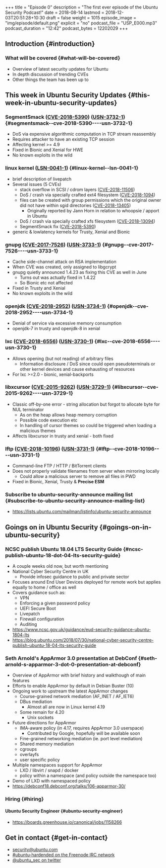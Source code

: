 +++
title = "Episode 0"
description = "The first ever episode of the Ubuntu Security Podcast!"
date = 2018-08-14
lastmod = 2018-12-03T20:51:28+10:30
draft = false
weight = 1015
episode_image = "img/episode/default.png"
explicit = "no"
podcast_file = "USP_E000.mp3"
podcast_duration = "12:42"
podcast_bytes = 12202029
+++

## Introduction {#introduction}


### What will be covered {#what-will-be-covered}

-   Overview of latest security updates for Ubuntu
-   In depth discussion of trending CVEs
-   Other things the team has been up to


## This week in Ubuntu Security Updates {#this-week-in-ubuntu-security-updates}


### SegmentSmack ([CVE-2018-5390](http://people.canonical.com/~ubuntu-security/cve/CVE-2018-5390)) ([USN-3732-1](https://usn.ubuntu.com/3732-1/)) {#segmentsmack--cve-2018-5390----usn-3732-1}

-   DoS via expensive algorithmic computation in TCP stream reassembly
-   Requires attacker to have an existing TCP session
-   Affecting kernel >= 4.9
-   Fixed in Bionic and Xenial for HWE
-   No known exploits in the wild


### linux kernel ([LSN-0041-1](https://lists.ubuntu.com/archives/ubuntu-security-announce/2018-August/004529.html)) {#linux-kernel--lsn-0041-1}

-   brief description of livepatch
-   Several issues (5 CVEs)
    -   stack overflow in SCSI / cdrom layers ([CVE-2018-11506](http://people.canonical.com/~ubuntu-security/cve/CVE-2018-11506))
    -   DoS / crash via specially crafted ext4 filesystem ([CVE-2018-1094](http://people.canonical.com/~ubuntu-security/cve/CVE-2018-1094))
    -   files can be created with group permissions which the original owner did not have within sgid directories ([CVE-2018-13405](http://people.canonical.com/~ubuntu-security/cve/CVE-2018-13405))
        -   Originally reported by Jann Horn in relation to whoopsie / apport in Ubuntu
    -   DoS / crash via specially crafted xfs filesystem ([CVE-2018-13094](http://people.canonical.com/~ubuntu-security/cve/CVE-2018-13094))
    -   SegmentSmack fix ([CVE-2018-5390](http://people.canonical.com/~ubuntu-security/cve/CVE-2018-5390))
-   generic & lowlatency kernels for Trusty, Xenial and Bionic


### gnupg ([CVE-2017-7526](http://people.canonical.com/~ubuntu-security/cve/CVE-2017-7526)) ([USN-3733-1](https://usn.ubuntu.com/3733-1/)) {#gnupg--cve-2017-7526----usn-3733-1}

-   Cache side-channel attack on RSA implementation
-   When CVE was created, only assigned to libgcrypt
-   gnupg quietly announced 1.4.23 as fixing this CVE as well in June
    -   Turns out was actually fixed in 1.4.22
    -   So Bionic etc not affected
-   Fixed in Trusty and Xenial
-   No known exploits in the wild


### openjdk ([CVE-2018-2952](http://people.canonical.com/~ubuntu-security/cve/CVE-2018-2952)) ([USN-3734-1](https://usn.ubuntu.com/3734-1/)) {#openjdk--cve-2018-2952----usn-3734-1}

-   Denial of service via excessive memory consumption
-   openjdk-7 in trusty and openjdk-8 in xenial


### lxc ([CVE-2018-6556](http://people.canonical.com/~ubuntu-security/cve/CVE-2018-6556)) ([USN-3730-1](https://usn.ubuntu.com/3730-1/)) {#lxc--cve-2018-6556----usn-3730-1}

-   Allows opening (but not reading) of arbitrary files
    -   Information disclosure / DoS since could open pseudoterminals or other kernel devices and cause exhausting of resources
-   For lxc >=2.0 - bionic, xenial-backports


### libxcursor ([CVE-2015-9262](http://people.canonical.com/~ubuntu-security/cve/CVE-2015-9262)) ([USN-3729-1](https://usn.ubuntu.com/3729-1/)) {#libxcursor--cve-2015-9262----usn-3729-1}

-   Classic off-by-one error - string allocation but forgot to allocate byte for NUL terminator
    -   As on the heap allows heap memory corruption
    -   Possible code execution etc
    -   In handling of cursor themes so could be triggered when loading a malicious themes
-   Affects libxcursor in trusty and xenial - both fixed


### lftp ([CVE-2018-10196](http://people.canonical.com/~ubuntu-security/cve/CVE-2018-10196)) ([USN-3731-1](https://usn.ubuntu.com/3731-1/)) {#lftp--cve-2018-10196----usn-3731-1}

-   Command-line FTP / HTTP / BitTorrent clients
-   Does not properly validate filenames from server when mirroring locally
    -   Could allow a malicious server to remove all files in PWD
-   Fixed in Bionic, Xenial, Trusty & **Precise ESM**


### Subscribe to ubuntu-security-announce mailing list {#subscribe-to-ubuntu-security-announce-mailing-list}

-   <https://lists.ubuntu.com/mailman/listinfo/ubuntu-security-announce>


## Goings on in Ubuntu Security {#goings-on-in-ubuntu-security}


### NCSC publish Ubuntu 18.04 LTS Security Guide {#ncsc-publish-ubuntu-18-dot-04-lts-security-guide}

-   A couple weeks old now, but worth mentioning
-   National Cyber Security Centre in UK
    -   Provide infosec guidance to public and private sector
-   Focuses around End User Devices deployed for remote work but applies equally to home / office as well
-   Covers guidance such as:
    -   VPN
    -   Enforcing a given password policy
    -   UEFI Secure Boot
    -   Livepatch
    -   Firewall configuration
    -   Auditing
-   <https://www.ncsc.gov.uk/guidance/eud-security-guidance-ubuntu-1804-lts>
-   <https://blog.ubuntu.com/2018/07/30/national-cyber-security-centre-publish-ubuntu-18-04-lts-security-guide>


### Seth Arnold's AppArmor 3.0 presentation at DebConf {#seth-arnold-s-apparmor-3-dot-0-presentation-at-debconf}

-   Overview of AppArmor with brief history and walkthough of main features
-   Efforts to enable AppArmor by default in Debian Buster (10)
-   Ongoing work to upstream the latest AppArmor changes
    -   Course-grained network mediation (AF\_INET / AF\_IET6)
    -   DBus mediation
        -   Almost all are now in Linux kernel 4.19
    -   Some remain for 4.20
        -   Unix sockets
-   Future directions for AppArmor
    -   IMA-aware policy (in 4.17, requires AppArmor 3.0 userspace)
        -   Contributed by Google, hopefully will be available soon
    -   Fine-grained networking mediation (ie. port level mediation)
    -   Shared memory mediation
    -   cgroups
    -   overlayfs
    -   user specific policy
-   Multiple namespaces support for AppArmor
    -   LXD / libvirt / snapd / docker
    -   policy within a namespace (and policy outside the namespace too)
-   Demo of LXD with namespaced policy
-   <https://debconf18.debconf.org/talks/106-apparmor-30/>


### Hiring {#hiring}


#### Ubuntu Security Engineer {#ubuntu-security-engineer}

-   <https://boards.greenhouse.io/canonical/jobs/1158266>


## Get in contact {#get-in-contact}

-   [security@ubuntu.com](mailto:security@ubuntu.com)
-   [#ubuntu-hardended on the Freenode IRC network](http://webchat.freenode.net?channels=%2523ubuntu-hardened&uio=d4)
-   [@ubuntu\_sec on twitter](https://twitter.com/ubuntu%5Fsec)